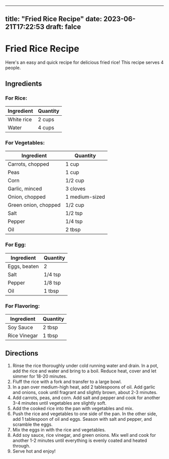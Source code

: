 
---
title: "Fried Rice Recipe"
date: 2023-06-21T17:22:53
draft: falce
---

# Fried Rice Recipe

Here's an easy and quick recipe for delicious fried rice! This recipe serves 4 people.

## Ingredients

### For Rice:
| Ingredient | Quantity |
| -------- | -------- |
| White rice | 2 cups |
| Water | 4 cups |

### For Vegetables: 
| Ingredient | Quantity |
| -------- | -------- |
| Carrots, chopped | 1 cup |
| Peas | 1 cup |
| Corn | 1/2 cup |
| Garlic, minced | 3 cloves |
| Onion, chopped | 1 medium-sized |
| Green onion, chopped | 1/2 cup |
| Salt | 1/2 tsp |
| Pepper | 1/4 tsp |
| Oil | 2 tbsp |

### For Egg:
| Ingredient | Quantity |
| -------- | -------- |
| Eggs, beaten | 2 |
| Salt | 1/4 tsp |
| Pepper | 1/8 tsp |
| Oil | 1 tbsp |

### For Flavoring:
| Ingredient | Quantity |
| -------- | -------- |
| Soy Sauce | 2 tbsp |
| Rice Vinegar | 1 tbsp |

## Directions

1. Rinse the rice thoroughly under cold running water and drain. In a pot, add the rice and water and bring to a boil. Reduce heat, cover and let simmer for 18-20 minutes.
2. Fluff the rice with a fork and transfer to a large bowl.
3. In a pan over medium-high heat, add 2 tablespoons of oil. Add garlic and onions, cook until fragrant and slightly brown, about 2-3 minutes.
4. Add carrots, peas, and corn. Add salt and pepper and cook for another 3-4 minutes until vegetables are slightly soft.
5. Add the cooked rice into the pan with vegetables and mix.
6. Push the rice and vegetables to one side of the pan. In the other side, add 1 tablespoon of oil and eggs. Season with salt and pepper, and scramble the eggs.
7. Mix the eggs in with the rice and vegetables.
8. Add soy sauce, rice vinegar, and green onions. Mix well and cook for another 1-2 minutes until everything is evenly coated and heated through.
9. Serve hot and enjoy!
